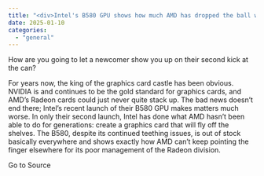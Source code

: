 ```yaml
---
title: "<div>Intel's B580 GPU shows how much AMD has dropped the ball with Radeon</div>"
date: 2025-01-10
categories: 
  - "general"
---
```


How are you going to let a newcomer show you up on their second kick at the can?

For years now, the king of the graphics card castle has been obvious. NVIDIA is and continues to be the gold standard for graphics cards, and AMD’s Radeon cards could just never quite stack up. The bad news doesn’t end there; Intel’s recent launch of their B580 GPU makes matters much worse. In only their second launch, Intel has done what AMD hasn’t been able to do for generations: create a graphics card that will fly off the shelves. The B580, despite its continued teething issues, is out of stock basically everywhere and shows exactly how AMD can’t keep pointing the finger elsewhere for its poor management of the Radeon division.

Go to Source
